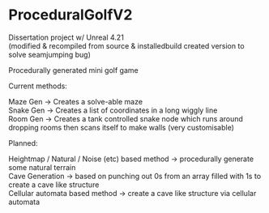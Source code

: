# ProceduralGolfV2  
Dissertation project w/ Unreal 4.21     
(modified & recompiled from source & installedbuild created version to solve seamjumping bug) 

Procedurally generated mini golf game 

Current methods:  

Maze Gen -> Creates a solve-able maze    
Snake Gen -> Creates a list of coordinates in a long wiggly line    
Room Gen -> Creates a tank controlled snake node which runs around dropping rooms then scans itself to make walls (very customisable) 


Planned:  

Heightmap / Natural / Noise (etc) based method -> procedurally generate some natural terrain  
Cave Generation -> based on punching out 0s from an array filled with 1s to create a cave like structure  
Cellular automata based method -> create a cave like structure via cellular automata  

